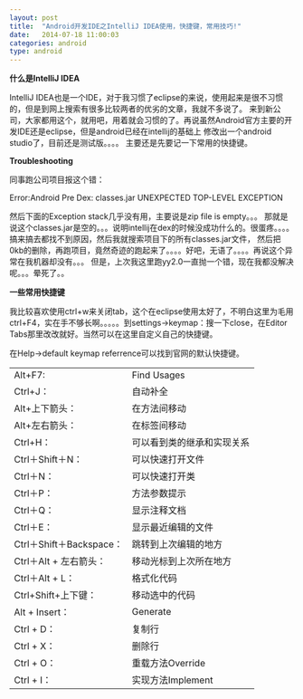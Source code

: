 ```yaml
---
layout: post
title:  "Android开发IDE之IntelliJ IDEA使用，快捷键，常用技巧!"
date:   2014-07-18 11:00:03
categories: android
type: android
---
```


**什么是IntelliJ IDEA**

IntelliJ IDEA也是一个IDE，对于我习惯了eclipse的来说，使用起来是很不习惯的，但是到网上搜索有很多比较两者的优劣的文章，我就不多说了。
来到新公司，大家都用这个，就用吧，用着就会习惯的了。再说虽然Android官方主要的开发IDE还是eclipse，但是android已经在intellij的基础上
修改出一个android studio了，目前还是测试版。。。。
主要还是先要记一下常用的快捷键。

**Troubleshooting**

同事跑公司项目报这个错：

Error:Android Pre Dex: classes.jar UNEXPECTED TOP-LEVEL EXCEPTION

然后下面的Exception stack几乎没有用，主要说是zip file is empty。。。
那就是说这个classes.jar是空的。。。说明intellij在dex的时候没成功什么的。很蛋疼。。。。搞来搞去都找不到原因，然后我就搜索项目下的所有classes.jar文件，
然后把0kb的删除，再跑项目，竟然奇迹的跑起来了。。。。好吧，无语了。。。。再说这个异常在我机器却没有。。。
但是，上次我这里跑yy2.0一直抛一个错，现在我都没解决呢。。。晕死了。。

**一些常用快捷键**

我比较喜欢使用ctrl+w来关闭tab，这个在eclipse使用太好了，不明白这里为毛用ctrl+F4，实在手不够长啊。。。。。到settings->keymap：搜一下close，在Editor Tabs那里改改就好。当然可以在这里自定义自己的快捷键。

在Help->default keymap referrence可以找到官网的默认快捷键。

<table>
	<tr>
		<td>Alt+F7:  </td>
		<td>Find Usages</td>
	</tr>
	<tr>
		<td>Ctrl+J： </td>
		<td>自动补全</td>
	</tr>
	<tr>
		<td>Alt+上下箭头： </td>
		<td>在方法间移动</td>
	</tr>
	<tr>
		<td>Alt+左右箭头：</td>
		<td>在标签间移动</td>
	</tr>
	<tr>
		<td>Ctrl+H： </td>
		<td>可以看到类的继承和实现关系</td>
	</tr>
	<tr>
		<td>Ctrl＋Shift＋N：</td>
		<td>可以快速打开文件</td>
	</tr>
	<tr>
		<td>Ctrl＋N：</td>
		<td>可以快速打开类</td>
	</tr>
	<tr>
		<td>Ctrl＋P：</td>
		<td>方法参数提示</td>
	</tr>
	<tr>
		<td>Ctrl＋Q：</td>
		<td>显示注释文档</td>
	</tr>
	<tr>
		<td>Ctrl＋E：</td>
		<td>显示最近编辑的文件</td>
	</tr>
	<tr>
		<td>Ctrl＋Shift＋Backspace：</td>
		<td>跳转到上次编辑的地方</td>
	</tr>
	<tr>
		<td>Ctrl＋Alt + 左右箭头：</td>
		<td>移动光标到上次所在地方</td>
	</tr>
	<tr>
		<td>Ctrl＋Alt + L：</td>
		<td>格式化代码</td>
	</tr>
	<tr>
		<td>Ctrl+Shift+上下键：</td>
		<td>移动选中的代码</td>
	</tr>
	<tr>
		<td>Alt + Insert：</td>
		<td>Generate</td>
	</tr>
	<tr>
		<td>Ctrl + D：</td>
		<td>复制行</td>
	</tr>
	<tr>
		<td>Ctrl + X：</td>
		<td>删除行</td>
	</tr>
	<tr>
		<td>Ctrl + O：</td>
		<td>重载方法Override</td>
	</tr>
	<tr>
		<td>Ctrl + I：</td>
		<td>实现方法Implement</td>
	</tr>
</table>

 
